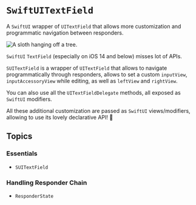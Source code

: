 # ``SwiftUITextField``

A `SwiftUI` wrapper of `UITextField` that allows more customization and programmatic navigation between responders.

![A sloth hanging off a tree.](logo)

`SwiftUI` `TextField` (especially on iOS 14 and below) misses lot of APIs.

``SUITextField`` is a wrapper of `UITextField` that allows to navigate programmatically through responders,
allows to set a custom `inputView`, `inputAccessoryView` while editing, as well as `leftView` and `rightView`.

You can also use all the `UITextFieldDelegate` methods, all exposed as `SwiftUI` modifiers.

All these additional customization are passed as `SwiftUI` views/modifiers, allowing to use its lovely declarative API! 🎉

## Topics

### Essentials

- ``SUITextField``

### Handling Responder Chain

- ``ResponderState``


